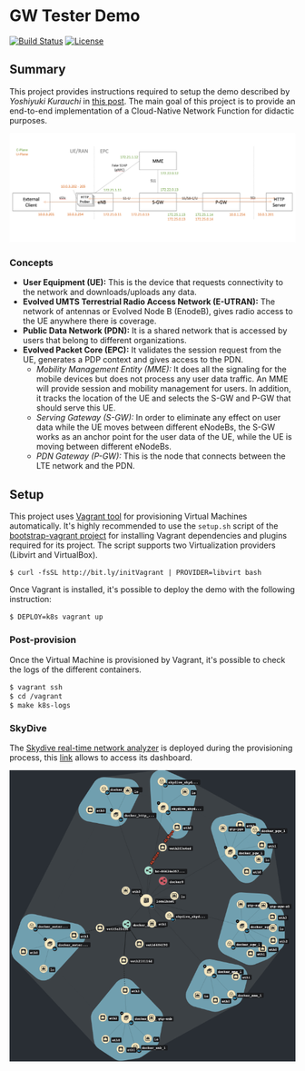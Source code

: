 # GW Tester Demo
[![Build Status](https://travis-ci.org/electrocucaracha/gw-tester.png)](https://travis-ci.org/electrocucaracha/gw-tester)
[![License](https://img.shields.io/badge/License-Apache%202.0-blue.svg)](https://opensource.org/licenses/Apache-2.0)

## Summary

This project provides instructions required to setup the demo
described by *Yoshiyuki Kurauchi* in [this post][1]. The main goal of
this project is to provide an end-to-end implementation of a
Cloud-Native Network Function for didactic purposes.

![Architecture](docs/img/diagram.png)

### Concepts

* **User Equipment (UE):** This is the device that requests
connectivity to the network and downloads/uploads any data.
* **Evolved UMTS Terrestrial Radio Access Network (E-UTRAN):** The
network of antennas or Evolved Node B (EnodeB), gives radio access to
the UE anywhere there is coverage.
* **Public Data Network (PDN):** It is a shared network that is
accessed by users that belong to different organizations.
* **Evolved Packet Core (EPC):** It validates the session request from
the UE, generates a PDP context and gives access to the PDN.
  - *Mobility Management Entity (MME):* It does all the signaling for
the mobile devices but does not process any user data traffic. An MME
will provide session and mobility management for users. In addition,
it tracks the location of the UE and selects the S-GW and P-GW that
should serve this UE.
  - *Serving Gateway (S-GW):* In order to eliminate any effect on user
data while the UE moves between different eNodeBs, the S-GW works as
an anchor point for the user data of the UE, while the UE is moving
between different eNodeBs.
  - *PDN Gateway (P-GW):* This is the node that connects between the
LTE network and the PDN.

## Setup

This project uses [Vagrant tool][2] for provisioning Virtual Machines
automatically. It's highly recommended to use the  `setup.sh` script
of the [bootstrap-vagrant project][3] for installing Vagrant
dependencies and plugins required for its project. The script
supports two Virtualization providers (Libvirt and VirtualBox).

    $ curl -fsSL http://bit.ly/initVagrant | PROVIDER=libvirt bash

Once Vagrant is installed, it's possible to deploy the demo with the
following instruction:

    $ DEPLOY=k8s vagrant up

### Post-provision

Once the Virtual Machine is provisioned by Vagrant, it's possible to
check the logs of the different containers.

    $ vagrant ssh
    $ cd /vagrant
    $ make k8s-logs

### SkyDive

The [Skydive real-time network analyzer][4] is deployed during the
provisioning process, this [link](http://10.10.17.4:8082) allows to
access its dashboard.

![Skydive sample](docs/img/skydive.png)

[1]: https://wmnsk.com/posts/20200116_gw-tester/
[2]: https://www.vagrantup.com/
[3]: https://github.com/electrocucaracha/bootstrap-vagrant
[4]: https://skydive.network/
